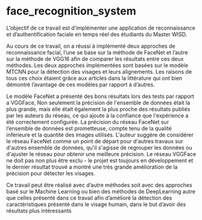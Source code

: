# face_recognition_system

L’objectif de ce travail est d’implémenter une application de reconnaissance et
d’authentification faciale en temps réel des étudiants du Master WISD.

Au cours de ce travail, on a réussi à implémenté deux approches de reconnaissance
facial, l’une se base sur la méthode de FaceNet et l’autre sur la méthode de VGG16 afin de
comparer les résultats entre ces deux méthodes. Les deux approches implémentées sont
basées sur le modèle MTCNN pour la détection des visages et leurs alignements.
Les raisons de tous ces choix étaient grâce aux articles dans la littérature qui ont bien
démontré l’avantage de ces modèles par rapport à d’autres.

Le modèle FaceNet a présenté des bons résultats lors des tests par rapport a VGGFace,
Non seulement la précision de l'ensemble de données était la plus grande, mais elle était
également la plus proche des résultats publiés par les auteurs du réseau, ce qui ajoute à la
confiance que l'expérience a été correctement configurée. La précision du réseau FaceNet
sur l’ensemble de données est prometteuse, compte tenu de la qualité inférieure et la
quantité des images utilisés. L'auteur suggère de considérer le réseau FaceNet comme un
point de départ pour d'autres travaux sur d'autres ensemble de données, qu'il s'agisse de
regrouper les données ou d'ajuster le réseau pour obtenir une meilleure précision. Le réseau
VGGFace ne doit pas non plus être exclu - le projet est toujours en développement et le
dernier résultat trouvé a montré une très grande amélioration de la précision pour détecter
les visages.

Ce travail peut être réalisé avec d’autre méthodes soit avec des approches basé sur le
Machine Learning ou bien des méthodes de DeepLearning autre que celles présenté dans ce
travail afin d’amélioré la détection des caractéristiques présenté dans le visage humain, dans
le but d’avoir des résultats plus intéressants
